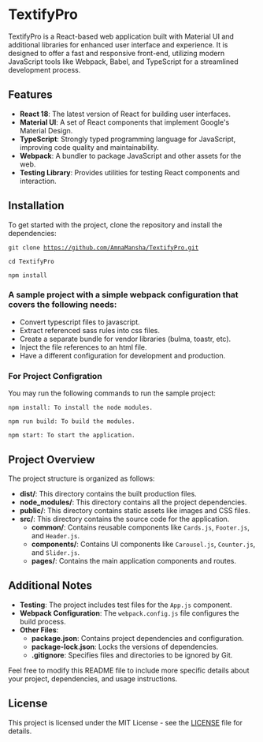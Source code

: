 
<!DOCTYPE html>
<html lang="en">
<head>
  <meta charset="UTF-8">
  <meta name="viewport" content="width=device-width, initial-scale=1.0">
 
</head>
<body>
  <h1>TextifyPro</h1>
  <p>TextifyPro is a React-based web application built with Material UI and additional libraries for enhanced user interface and experience. It is designed to offer a fast and responsive front-end, utilizing modern JavaScript tools like Webpack, Babel, and TypeScript for a streamlined development process.</p>

  <h2>Features</h2>
  <ul>
    <li><strong>React 18</strong>: The latest version of React for building user interfaces.</li>
    <li><strong>Material UI</strong>: A set of React components that implement Google's Material Design.</li>
    <li><strong>TypeScript</strong>: Strongly typed programming language for JavaScript, improving code quality and maintainability.</li>
    <li><strong>Webpack</strong>: A bundler to package JavaScript and other assets for the web.</li>
    <li><strong>Testing Library</strong>: Provides utilities for testing React components and interaction.</li>
  </ul>

  <h2>Installation</h2>
  <p>To get started with the project, clone the repository and install the dependencies:</p>
  <pre><code>git clone <a href="https://github.com/AmnaMansha/TextifyPro.git" >https://github.com/AmnaMansha/TextifyPro.git</a></code></pre>
  <pre><code>cd TextifyPro</code></pre>
  <pre><code>npm install</code></pre>

  <h3>A sample project with a simple webpack configuration that covers the following needs:</h3>
  <ul>
    <li>Convert typescript files to javascript.</li>
    <li>Extract referenced sass rules into css files.</li>
    <li>Create a separate bundle for vendor libraries (bulma, toastr, etc).</li>
    <li>Inject the file references to an html file.</li>
    <li>Have a different configuration for development and production.</li>
  </ul>

  <h3>For Project Configration</h3>
  <p>You may run the following commands to run the sample project:</p>
  <pre><code>npm install: To install the node modules.</code></pre>
  <pre><code>npm run build: To build the modules.</code></pre>
  <pre><code>npm start: To start the application.</code></pre>
<section id="project-overview">
  <h2>Project Overview</h2>
  <p>The project structure is organized as follows:</p>
  
  <ul>
    <li>
      <strong>dist/</strong>: This directory contains the built production files.
    </li>
    <li>
      <strong>node_modules/</strong>: This directory contains all the project dependencies.
    </li>
    <li>
      <strong>public/</strong>: This directory contains static assets like images and CSS files.
    </li>
    <li>
      <strong>src/</strong>: This directory contains the source code for the application.
      <ul>
        <li>
          <strong>common/</strong>: Contains reusable components like <code>Cards.js</code>, <code>Footer.js</code>, and <code>Header.js</code>.
        </li>
        <li>
          <strong>components/</strong>: Contains UI components like <code>Carousel.js</code>, <code>Counter.js</code>, and <code>Slider.js</code>.
        </li>
        <li>
          <strong>pages/</strong>: Contains the main application components and routes.
        </li>
      </ul>
    </li>
  </ul>

  <h2>Additional Notes</h2>
  
  <ul>
    <li><strong>Testing</strong>: The project includes test files for the <code>App.js</code> component.</li>
    <li><strong>Webpack Configuration</strong>: The <code>webpack.config.js</code> file configures the build process.</li>
    <li>
      <strong>Other Files</strong>:
      <ul>
        <li><strong>package.json</strong>: Contains project dependencies and configuration.</li>
        <li><strong>package-lock.json</strong>: Locks the versions of dependencies.</li>
        <li><strong>.gitignore</strong>: Specifies files and directories to be ignored by Git.</li>
      </ul>
    </li>
  </ul>

  <p>Feel free to modify this README file to include more specific details about your project, dependencies, and usage instructions.</p>
</section>

  <h2>License</h2>
  <p>This project is licensed under the MIT License - see the <a href="LICENSE">LICENSE</a> file for details.</p>
</body>
</html>
